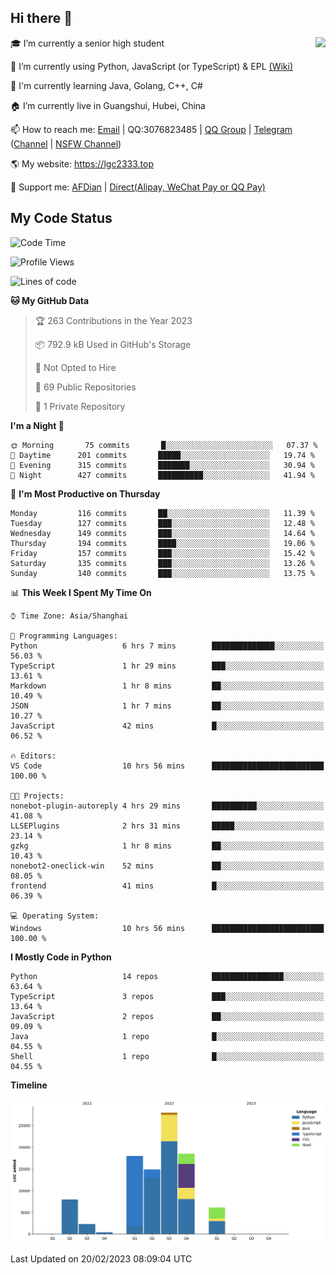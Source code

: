 ## Hi there 👋

<div width="50%">
<img align="right" src="https://readme.lgc2333.top/api?username=lgc2333&show_icons=true" />
</div>

🎓 I’m currently a senior high student

📝 I’m currently using Python, JavaScript (or TypeScript) & EPL [(Wiki)](https://en.wikipedia.org/wiki/Easy_Programming_Language)

📒 I'm currently learning Java, Golang, C++, C#

🏠 I’m currently live in Guangshui, Hubei, China

📫 How to reach me: [Email](mailto:lgc2333@126.com) | QQ:3076823485 | [QQ Group](https://jq.qq.com/?_wv=1027&k=ktwOHdU2) | [Telegram](https://t.me/@lgc2333) ([Channel](https://t.me/stu2333_pd) | [NSFW Channel](https://t.me/stu_collection))

🌎 My website: <https://lgc2333.top>

🤝 Support me: [AFDian](https://afdian.net/@lgc2333) | [Direct(Alipay, WeChat Pay or QQ Pay)](https://s2.loli.net/2022/02/03/MLqe53BjWOAhpcF.png)

## My Code Status

<!--START_SECTION:waka-->
![Code Time](http://img.shields.io/badge/Code%20Time-1%2C052%20hrs%2041%20mins-blue)

![Profile Views](http://img.shields.io/badge/Profile%20Views-8-blue)

![Lines of code](https://img.shields.io/badge/From%20Hello%20World%20I%27ve%20Written-93%20Thousand%20lines%20of%20code-blue)

**🐱 My GitHub Data** 

> 🏆 263 Contributions in the Year 2023
 > 
> 📦 792.9 kB Used in GitHub's Storage 
 > 
> 🚫 Not Opted to Hire
 > 
> 📜 69 Public Repositories 
 > 
> 🔑 1 Private Repository 
 > 
**I'm a Night 🦉** 

```text
🌞 Morning       75 commits       █░░░░░░░░░░░░░░░░░░░░░░░░   07.37 % 
🌆 Daytime      201 commits       █████░░░░░░░░░░░░░░░░░░░░   19.74 % 
🌃 Evening      315 commits       ███████░░░░░░░░░░░░░░░░░░   30.94 % 
🌙 Night        427 commits       ██████████░░░░░░░░░░░░░░░   41.94 % 

```
📅 **I'm Most Productive on Thursday** 

```text
Monday         116 commits       ██░░░░░░░░░░░░░░░░░░░░░░░   11.39 % 
Tuesday        127 commits       ███░░░░░░░░░░░░░░░░░░░░░░   12.48 % 
Wednesday      149 commits       ███░░░░░░░░░░░░░░░░░░░░░░   14.64 % 
Thursday       194 commits       ████░░░░░░░░░░░░░░░░░░░░░   19.06 % 
Friday         157 commits       ███░░░░░░░░░░░░░░░░░░░░░░   15.42 % 
Saturday       135 commits       ███░░░░░░░░░░░░░░░░░░░░░░   13.26 % 
Sunday         140 commits       ███░░░░░░░░░░░░░░░░░░░░░░   13.75 % 

```


📊 **This Week I Spent My Time On** 

```text
⌚︎ Time Zone: Asia/Shanghai

💬 Programming Languages: 
Python                   6 hrs 7 mins        ██████████████░░░░░░░░░░░   56.03 % 
TypeScript               1 hr 29 mins        ███░░░░░░░░░░░░░░░░░░░░░░   13.61 % 
Markdown                 1 hr 8 mins         ██░░░░░░░░░░░░░░░░░░░░░░░   10.49 % 
JSON                     1 hr 7 mins         ██░░░░░░░░░░░░░░░░░░░░░░░   10.27 % 
JavaScript               42 mins             █░░░░░░░░░░░░░░░░░░░░░░░░   06.52 % 

🔥 Editors: 
VS Code                  10 hrs 56 mins      █████████████████████████   100.00 % 

🐱‍💻 Projects: 
nonebot-plugin-autoreply 4 hrs 29 mins       ██████████░░░░░░░░░░░░░░░   41.08 % 
LLSEPlugins              2 hrs 31 mins       █████░░░░░░░░░░░░░░░░░░░░   23.14 % 
gzkg                     1 hr 8 mins         ██░░░░░░░░░░░░░░░░░░░░░░░   10.43 % 
nonebot2-oneclick-win    52 mins             ██░░░░░░░░░░░░░░░░░░░░░░░   08.05 % 
frontend                 41 mins             █░░░░░░░░░░░░░░░░░░░░░░░░   06.39 % 

💻 Operating System: 
Windows                  10 hrs 56 mins      █████████████████████████   100.00 % 

```

**I Mostly Code in Python** 

```text
Python                   14 repos            ████████████████░░░░░░░░░   63.64 % 
TypeScript               3 repos             ███░░░░░░░░░░░░░░░░░░░░░░   13.64 % 
JavaScript               2 repos             ██░░░░░░░░░░░░░░░░░░░░░░░   09.09 % 
Java                     1 repo              █░░░░░░░░░░░░░░░░░░░░░░░░   04.55 % 
Shell                    1 repo              █░░░░░░░░░░░░░░░░░░░░░░░░   04.55 % 

```


**Timeline**

![Chart not found](https://raw.githubusercontent.com/lgc2333/lgc2333/main/charts/bar_graph.png) 


 Last Updated on 20/02/2023 08:09:04 UTC
<!--END_SECTION:waka-->

